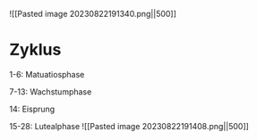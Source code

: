 ![[Pasted image 20230822191340.png||500]]
# Zyklus

1-6: Matuatiosphase

7-13: Wachstumphase

14: Eisprung

15-28: Lutealphase
![[Pasted image 20230822191408.png||500]]
